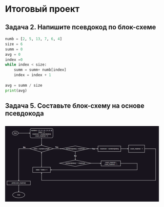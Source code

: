 # Итоговый проект
## Задача 2. Напишите псевдокод по блок-схеме
```python 
numb = [2, 5, 13, 7, 6, 4]
size = 6
summ = 0
avg = 0
index =0
while index < size:
    summ = summ+ numb[index]
    index = index + 1
    
avg = summ / size
print(avg)

```
## Задача 5. Составьте блок-схему на основе псевдокода
## ![Задание 5](task_5.png)
